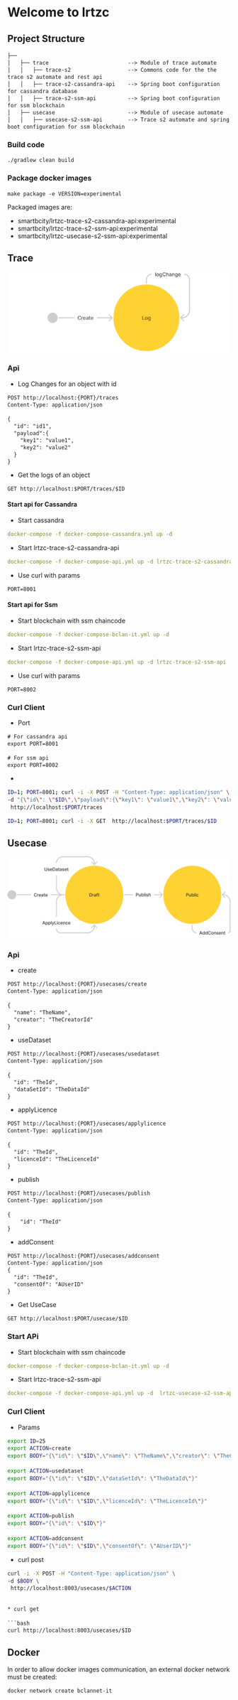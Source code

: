 # Welcome to lrtzc

## Project Structure

```
├── 
│   ├── trace                         --> Module of trace automate
│   │   ├── trace-s2                  --> Commons code for the the trace s2 automate and rest api  
│   │   ├── trace-s2-cassandra-api    --> Spring boot configuration for cassandra database
│   │   ├── trace-s2-ssm-api          --> Spring boot configuration for ssm blockchain
│   ├── usecase                       --> Module of usecase automate
│   │   ├── usecase-s2-ssm-api        --> Trace s2 automate and spring boot configuration for ssm blockchain
```
### Build code

```
./gradlew clean build
```

### Package docker images
```
make package -e VERSION=experimental
```

Packaged images are: 
 * smartbcity/lrtzc-trace-s2-cassandra-api:experimental
 * smartbcity/lrtzc-trace-s2-ssm-api:experimental
 * smartbcity/lrtzc-usecase-s2-ssm-api:experimental

## Trace 
![Drag Racing](doc/assets/tracer.png)

### Api

* Log Changes for an object with id
```
POST http://localhost:{PORT}/traces
Content-Type: application/json

{
  "id": "id1",
  "payload":{
    "key1": "value1",
    "key2": "value2"
  }
}
```

* Get the logs of an object

```
GET http://localhost:$PORT/traces/$ID
```

#### Start api for Cassandra

 * Start cassandra
```yaml
docker-compose -f docker-compose-cassandra.yml up -d
```

 * Start lrtzc-trace-s2-cassandra-api
```yaml
docker-compose -f docker-compose-api.yml up -d lrtzc-trace-s2-cassandra-api
```

 * Use curl with params
```
PORT=8001
```

#### Start api for Ssm

* Start blockchain with ssm chaincode
```yaml
docker-compose -f docker-compose-bclan-it.yml up -d
```

* Start lrtzc-trace-s2-ssm-api
```yaml
docker-compose -f docker-compose-api.yml up -d lrtzc-trace-s2-ssm-api
```

* Use curl with params
```
PORT=8002
```

### Curl Client

 * Port
```
# For cassandra api
export PORT=8001

# For ssm api
export PORT=8002
```

 * 
```bash
ID=1; PORT=8001; curl -i -X POST -H "Content-Type: application/json" \
-d "{\"id\": \"$ID\",\"payload\":{\"key1\": \"value1\",\"key2\": \"value2\"}}" \
 http://localhost:$PORT/traces
```

```bash
ID=1; PORT=8001; curl -i -X GET  http://localhost:$PORT/traces/$ID
```


## Usecase
![Drag Racing](doc/assets/usecase.png)

### Api

 * create
```
POST http://localhost:{PORT}/usecases/create
Content-Type: application/json

{
  "name": "TheName",
  "creator": "TheCreatorId"
}

```  
 * useDataset
```
POST http://localhost:{PORT}/usecases/usedataset
Content-Type: application/json

{
  "id": "TheId",
  "dataSetId": "TheDataId"
}
```

 * applyLicence
```
POST http://localhost:{PORT}/usecases/applylicence
Content-Type: application/json

{
  "id": "TheId",
  "licenceId": "TheLicenceId"
}
```

 * publish
```
POST http://localhost:{PORT}/usecases/publish
Content-Type: application/json

{
    "id": "TheId"
}
```

 * addConsent
```
POST http://localhost:{PORT}/usecases/addconsent
Content-Type: application/json
{
  "id": "TheId",
  "consentOf": "AUserID"
}
```

 * Get UseCase
```
GET http://localhost:$PORT/usecase/$ID
```

### Start APi

* Start blockchain with ssm chaincode
```yaml
docker-compose -f docker-compose-bclan-it.yml up -d
```

* Start lrtzc-trace-s2-ssm-api
```yaml
docker-compose -f docker-compose-api.yml up -d  lrtzc-usecase-s2-ssm-api
```


### Curl Client

 * Params
```bash
export ID=25
export ACTION=create
export BODY="{\"id\": \"$ID\",\"name\": \"TheName\",\"creator\": \"TheCreatorId\"}"
  
export ACTION=usedataset
export BODY="{\"id\": \"$ID\",\"dataSetId\": \"TheDataId\"}"

export ACTION=applylicence
export BODY="{\"id\": \"$ID\",\"licenceId\": \"TheLicenceId\"}"

export ACTION=publish
export BODY="{\"id\": \"$ID\"}"

export ACTION=addconsent
export BODY="{\"id\": \"$ID\",\"consentOf\": \"AUserID\"}"
```

* curl post

```bash
curl -i -X POST -H "Content-Type: application/json" \
-d $BODY \
 http://localhost:8003/usecases/$ACTION
```
```

* curl get

```bash
curl http://localhost:8003/usecases/$ID
```

## Docker 

In order to allow docker images communication, an external docker network must be created:

```
docker network create bclannet-it 
```